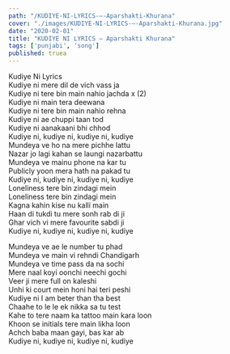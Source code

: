 ```yaml
---
path: "/KUDIYE-NI-LYRICS-–-Aparshakti-Khurana"
cover: "./images/KUDIYE-NI-LYRICS-–-Aparshakti-Khurana.jpg"
date: "2020-02-01"
title: "KUDIYE NI LYRICS – Aparshakti Khurana"
tags: ['punjabi', 'song']
published: truea
---
```

  
Kudiye Ni Lyrics  
Kudiye ni mere dil de vich vass ja  
Kudiye ni tere bin main nahio jachda x (2)  
Kudiye ni main tera deewana  
Kudiye ni tere bin main nahio rehna  
Kudiye ni ae chuppi taan tod  
Kudiye ni aanakaani bhi chhod  
Kudiye ni, kudiye ni, kudiye ni, kudiye  
Mundeya ve ho na mere pichhe lattu  
Nazar jo lagi kahan se laungi nazarbattu  
Mundeya ve mainu phone na kar tu  
Publicly yoon mera hath na pakad tu  
Kudiye ni, kudiye ni, kudiye ni, kudiye  
Loneliness tere bin zindagi mein  
Loneliness tere bin zindagi mein  
Kagna kahin kise nu kalli main  
Haan di tukdi tu mere sonh rab di ji  
Ghar vich vi mere favourite sabdi ji  
Kudiye ni, kudiye ni, kudiye ni, kudiye  
  
  
  
  
  
  
Mundeya ve ae le number tu phad  
Mundeya ve main vi rehndi Chandigarh  
Mundeya ve time pass da na sochi  
Mere naal koyi oonchi neechi gochi  
Veer ji mere full on kaleshi  
Unhi ki court mein honi hai teri peshi  
Kudiye ni I am beter than tha best  
Chaahe to le le ek nikka sa tu test  
Kahe to tere naam ka tattoo main kara loon  
Khoon se initials tere main likha loon  
Achch baba maan gayi, bas kar ab  
Kudiye ni, kudiye ni, kudiye ni, kudiye  

